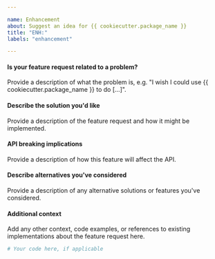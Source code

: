 ```yaml
---

name: Enhancement
about: Suggest an idea for {{ cookiecutter.package_name }}
title: "ENH:"
labels: "enhancement"

---
```


#### Is your feature request related to a problem?

Provide a description of what the problem is, e.g. "I wish I could use {{ cookiecutter.package_name }}
to do [...]".

#### Describe the solution you'd like

Provide a description of the feature request and how it might be implemented.

#### API breaking implications

Provide a description of how this feature will affect the API.

#### Describe alternatives you've considered

Provide a description of any alternative solutions or features you've considered.

#### Additional context

Add any other context, code examples, or references to existing implementations about
the feature request here.

```python
# Your code here, if applicable
```
